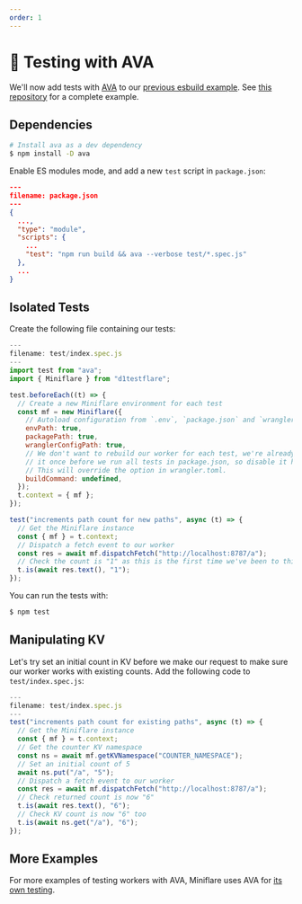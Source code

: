 ```yaml
---
order: 1
---
```


# 🚀 Testing with AVA

We'll now add tests with [AVA](https://github.com/avajs/ava) to our
[previous esbuild example](/developing/esbuild). See
[this repository](https://github.com/mrbbot/miniflare-esbuild-ava) for a
complete example.

## Dependencies

```sh
# Install ava as a dev dependency
$ npm install -D ava
```

Enable ES modules mode, and add a new `test` script in `package.json`:

```json
---
filename: package.json
---
{
  ...,
  "type": "module",
  "scripts": {
    ...
    "test": "npm run build && ava --verbose test/*.spec.js"
  },
  ...
}
```

## Isolated Tests

Create the following file containing our tests:

```js
---
filename: test/index.spec.js
---
import test from "ava";
import { Miniflare } from "d1testflare";

test.beforeEach((t) => {
  // Create a new Miniflare environment for each test
  const mf = new Miniflare({
    // Autoload configuration from `.env`, `package.json` and `wrangler.toml`
    envPath: true,
    packagePath: true,
    wranglerConfigPath: true,
    // We don't want to rebuild our worker for each test, we're already doing
    // it once before we run all tests in package.json, so disable it here.
    // This will override the option in wrangler.toml.
    buildCommand: undefined,
  });
  t.context = { mf };
});

test("increments path count for new paths", async (t) => {
  // Get the Miniflare instance
  const { mf } = t.context;
  // Dispatch a fetch event to our worker
  const res = await mf.dispatchFetch("http://localhost:8787/a");
  // Check the count is "1" as this is the first time we've been to this path
  t.is(await res.text(), "1");
});
```

You can run the tests with:

```sh
$ npm test
```

## Manipulating KV

Let's try set an initial count in KV before we make our request to make sure our
worker works with existing counts. Add the following code to
`test/index.spec.js`:

```js
---
filename: test/index.spec.js
---
test("increments path count for existing paths", async (t) => {
  // Get the Miniflare instance
  const { mf } = t.context;
  // Get the counter KV namespace
  const ns = await mf.getKVNamespace("COUNTER_NAMESPACE");
  // Set an initial count of 5
  await ns.put("/a", "5");
  // Dispatch a fetch event to our worker
  const res = await mf.dispatchFetch("http://localhost:8787/a");
  // Check returned count is now "6"
  t.is(await res.text(), "6");
  // Check KV count is now "6" too
  t.is(await ns.get("/a"), "6");
});
```

## More Examples

For more examples of testing workers with AVA, Miniflare uses AVA for
[its own testing](https://github.com/cloudflare/miniflare/).
